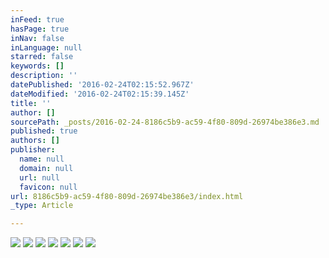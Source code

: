 ```yaml
---
inFeed: true
hasPage: true
inNav: false
inLanguage: null
starred: false
keywords: []
description: ''
datePublished: '2016-02-24T02:15:52.967Z'
dateModified: '2016-02-24T02:15:39.145Z'
title: ''
author: []
sourcePath: _posts/2016-02-24-8186c5b9-ac59-4f80-809d-26974be386e3.md
published: true
authors: []
publisher:
  name: null
  domain: null
  url: null
  favicon: null
url: 8186c5b9-ac59-4f80-809d-26974be386e3/index.html
_type: Article

---
```

![](https://the-grid-user-content.s3-us-west-2.amazonaws.com/ff398846-51c1-4419-976a-1a24f9168b05.jpg)
![](https://the-grid-user-content.s3-us-west-2.amazonaws.com/d3765742-f9fc-4e0a-bfd7-bdbf4bfc0925.jpg)
![](https://the-grid-user-content.s3-us-west-2.amazonaws.com/1ed8735b-8aa3-4274-bf5c-ef8cdba645ff.jpg)
![](https://the-grid-user-content.s3-us-west-2.amazonaws.com/1f503eba-9dcc-4e6f-a952-9842adf37eb5.jpg)
![](https://the-grid-user-content.s3-us-west-2.amazonaws.com/80bf5ccd-a777-4046-b06a-be1c2c70e6e3.jpg)
![](https://the-grid-user-content.s3-us-west-2.amazonaws.com/039bcf2a-d37a-41fa-a0c5-915a6537ee72.jpg)
![](https://the-grid-user-content.s3-us-west-2.amazonaws.com/61c0f0fd-5777-40ce-82e6-64a395f6d725.jpg)